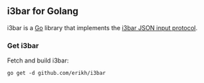 ## i3bar for Golang

i3bar is a [Go](https://golang.org/) library that implements the [i3bar JSON input protocol](https://i3wm.org/docs/i3bar-protocol.html).

### Get i3bar

Fetch and build i3bar:

```
go get -d github.com/erikh/i3bar
```


